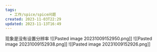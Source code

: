 ```yaml
---
tags:
  - 工作/spice/spice问题
created: 2023-11-03T22:29
updated: 2023-11-13T16:49
---
```

现象是没有设置分辨率
![[Pasted image 20231009152950.png]]
![[Pasted image 20231009152938.png]]
![[Pasted image 20231009152926.png]]